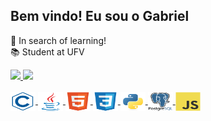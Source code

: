 ## Bem vindo! Eu sou o Gabriel
🎯 In search of learning! <br>
📚 Student at UFV

<div>
  <a href="https://github.com/Gabrie1Alves">
  <img height="180em" src="https://github-readme-stats.vercel.app/api?username=Gabrie1Alves&show_icons=true&theme=dark&include_all_commits=true&count_private=false"/>
  <img height="180em" src="https://github-readme-stats.vercel.app/api/top-langs/?username=Gabrie1Alves&layout=compact&langs_count=7&theme=dark"/>
</div>
  
  <div style="display: inline_block"><br>
  <img align="center" alt="Gabriel-c" height="30" width="40" src="https://github.com/devicons/devicon/blob/master/icons/c/c-line.svg">
  <img align="center" alt="Gabriel-java" height="30" width="40" src="https://github.com/devicons/devicon/blob/master/icons/java/java-original.svg">
  <img align="center" alt="Gabriel-html5" height="30" width="40" src="https://github.com/devicons/devicon/blob/master/icons/html5/html5-original.svg">
  <img align="center" alt="Gabriel-css3" height="30" width="40" src="https://github.com/devicons/devicon/blob/master/icons/css3/css3-original.svg">
  <img align="center" alt="Gabriel-python" height="30" width="40" src="https://github.com/devicons/devicon/blob/master/icons/python/python-original.svg">
  <img align="center" alt="Gabriel-sql" height="30" width="40" src="https://github.com/devicons/devicon/blob/master/icons/postgresql/postgresql-original-wordmark.svg">
  <img align="center" alt="Gabriel-js" height="30" width="40" src="https://github.com/devicons/devicon/blob/master/icons/javascript/javascript-original.svg">
</div>
